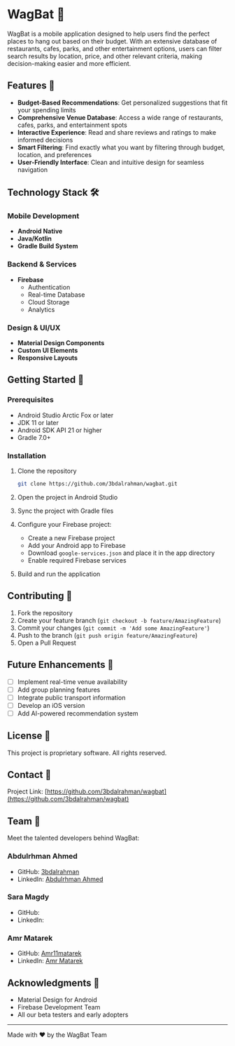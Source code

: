 # WagBat 🍝

WagBat is a mobile application designed to help users find the perfect places to hang out based on their budget. With an extensive database of restaurants, cafes, parks, and other entertainment options, users can filter search results by location, price, and other relevant criteria, making decision-making easier and more efficient.

## Features 📱

- **Budget-Based Recommendations**: Get personalized suggestions that fit your spending limits
- **Comprehensive Venue Database**: Access a wide range of restaurants, cafes, parks, and entertainment spots
- **Interactive Experience**: Read and share reviews and ratings to make informed decisions
- **Smart Filtering**: Find exactly what you want by filtering through budget, location, and preferences
- **User-Friendly Interface**: Clean and intuitive design for seamless navigation

## Technology Stack 🛠️

### Mobile Development

- **Android Native**
- **Java/Kotlin**
- **Gradle Build System**

### Backend & Services

- **Firebase**
  - Authentication
  - Real-time Database
  - Cloud Storage
  - Analytics

### Design & UI/UX

- **Material Design Components**
- **Custom UI Elements**
- **Responsive Layouts**

## Getting Started 🚀

### Prerequisites

- Android Studio Arctic Fox or later
- JDK 11 or later
- Android SDK API 21 or higher
- Gradle 7.0+

### Installation

1. Clone the repository

   ```bash
   git clone https://github.com/3bdalrahman/wagbat.git
   ```

2. Open the project in Android Studio

3. Sync the project with Gradle files

4. Configure your Firebase project:

   - Create a new Firebase project
   - Add your Android app to Firebase
   - Download `google-services.json` and place it in the app directory
   - Enable required Firebase services

5. Build and run the application

## Contributing 🤝

1. Fork the repository
2. Create your feature branch (`git checkout -b feature/AmazingFeature`)
3. Commit your changes (`git commit -m 'Add some AmazingFeature'`)
4. Push to the branch (`git push origin feature/AmazingFeature`)
5. Open a Pull Request

## Future Enhancements 🔮

- [ ] Implement real-time venue availability
- [ ] Add group planning features
- [ ] Integrate public transport information
- [ ] Develop an iOS version
- [ ] Add AI-powered recommendation system

## License 📄

This project is proprietary software. All rights reserved.

## Contact 📧

Project Link: [https://github.com/3bdalrahman/wagbat](https://github.com/3bdalrahman/wagbat)

## Team 👥

Meet the talented developers behind WagBat:

### Abdulrhman Ahmed

- GitHub: [3bdalrahman](https://github.com/3bdalrahman)
- LinkedIn: [Abdulrhman Ahmed](https://www.linkedin.com/in/abdulrhman-ahmed03/)

### Sara Magdy

- GitHub: [](https://github.com/)
- LinkedIn: [](https://www.linkedin.com/in//)

### Amr Matarek

- GitHub: [Amr11matarek](https://github.com/Amr11matarek)
- LinkedIn: [Amr Matarek](https://www.linkedin.com/in/amr-matarek-72839b244)

## Acknowledgments 🙏

- Material Design for Android
- Firebase Development Team
- All our beta testers and early adopters

---

Made with ❤️ by the WagBat Team
